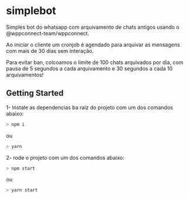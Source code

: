 # simplebot
Simples bot do whatsapp com arquivamento de chats antigos usando o @wppconnect-team/wppconnect.

Ao iniciar o cliente um cronjob é agendado para arquivar as mensagens com mais de 30 dias sem interação. 

Para evitar ban, colcoamos o limite de 100 chats arquivados por dia, com pausa de 5 segundos a cada arquivamento e 30 segundos a cada 10 arquivamentos!

## Getting Started

1- Instale as dependencias ba raiz do projeto com um dos comandos abaixo:
```bash
> npm i  
```
ou
```bash
> yarn 
```

2- rode o projeto com um dos comandos abaixo:
```bash
> npm start 
```
ou
```bash
> yarn start
```
